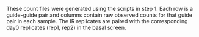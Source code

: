 These count files were generated using the scripts in step 1. Each row is a guide-guide pair and columns contain raw observed counts for that guide pair in each sample. The IR replicates are paired with the corresponding day0 replicates (rep1, rep2) in the basal screen.